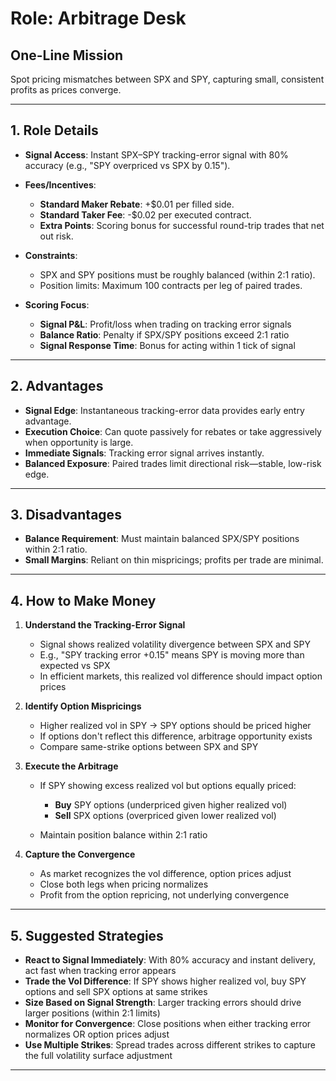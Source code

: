 # Role: Arbitrage Desk

## One-Line Mission

Spot pricing mismatches between SPX and SPY, capturing small, consistent profits as prices converge.

---

## 1. Role Details

- **Signal Access**: Instant SPX–SPY tracking-error signal with 80% accuracy (e.g., "SPY overpriced vs SPX by 0.15").
- **Fees/Incentives**:

  - **Standard Maker Rebate**: +\$0.01 per filled side.
  - **Standard Taker Fee**: -\$0.02 per executed contract.
  - **Extra Points**: Scoring bonus for successful round-trip trades that net out risk.
- **Constraints**:

  - SPX and SPY positions must be roughly balanced (within 2:1 ratio).
  - Position limits: Maximum 100 contracts per leg of paired trades.
- **Scoring Focus**:

  - **Signal P&L**: Profit/loss when trading on tracking error signals
  - **Balance Ratio**: Penalty if SPX/SPY positions exceed 2:1 ratio
  - **Signal Response Time**: Bonus for acting within 1 tick of signal

---

## 2. Advantages

- **Signal Edge**: Instantaneous tracking-error data provides early entry advantage.
- **Execution Choice**: Can quote passively for rebates or take aggressively when opportunity is large.
- **Immediate Signals**: Tracking error signal arrives instantly.
- **Balanced Exposure**: Paired trades limit directional risk—stable, low-risk edge.

---

## 3. Disadvantages

- **Balance Requirement**: Must maintain balanced SPX/SPY positions within 2:1 ratio.
- **Small Margins**: Reliant on thin mispricings; profits per trade are minimal.

---

## 4. How to Make Money

1. **Understand the Tracking-Error Signal**

   - Signal shows realized volatility divergence between SPX and SPY
   - E.g., "SPY tracking error +0.15" means SPY is moving more than expected vs SPX
   - In efficient markets, this realized vol difference should impact option prices

2. **Identify Option Mispricings**

   - Higher realized vol in SPY -> SPY options should be priced higher
   - If options don't reflect this difference, arbitrage opportunity exists
   - Compare same-strike options between SPX and SPY

3. **Execute the Arbitrage**

   - If SPY showing excess realized vol but options equally priced:

     - **Buy** SPY options (underpriced given higher realized vol)
     - **Sell** SPX options (overpriced given lower realized vol)
   - Maintain position balance within 2:1 ratio

4. **Capture the Convergence**

   - As market recognizes the vol difference, option prices adjust
   - Close both legs when pricing normalizes
   - Profit from the option repricing, not underlying convergence

---

## 5. Suggested Strategies

- **React to Signal Immediately**: With 80% accuracy and instant delivery, act fast when tracking error appears
- **Trade the Vol Difference**: If SPY shows higher realized vol, buy SPY options and sell SPX options at same strikes
- **Size Based on Signal Strength**: Larger tracking errors should drive larger positions (within 2:1 limits)
- **Monitor for Convergence**: Close positions when either tracking error normalizes OR option prices adjust
- **Use Multiple Strikes**: Spread trades across different strikes to capture the full volatility surface adjustment

---
